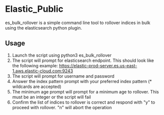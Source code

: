 # Elastic_Public

es_bulk_rollover is a simple command line tool to rollover indices in bulk using the elasticsearch python plugin. 

## Usage

1. Launch the script using python3 es_bulk_rollover
2. The script will prompt for elasticsearch endpoint. This should look like the following example: https://elastic-prod-server.es.us-east-1.aws.elastic-cloud.com:9243 
3. The script will prompt for username and password
4. Answer the index pattern prompt with your preferred index pattern (* wildcards are accepted)
5. The minimum age prompt will prompt for a minimum age to rollover. This must be an integer or the script will fail
6. Confirm the list of indices to rollover is correct and respond with "y" to proceed with rollover. "n" will abort the operation  
